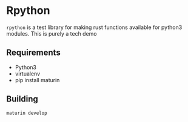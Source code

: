 # Rpython

`rpython` is a test library for making rust functions available for python3 modules. This is purely a tech demo

## Requirements
- Python3
- virtualenv
- pip install maturin

## Building
```bash
maturin develop
```
